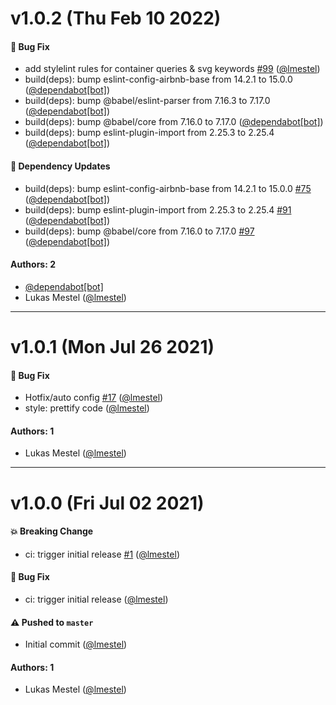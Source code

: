 # v1.0.2 (Thu Feb 10 2022)

#### 🐛 Bug Fix

- add stylelint rules for container queries & svg keywords [#99](https://github.com/kickstartDS/config/pull/99) ([@lmestel](https://github.com/lmestel))
- build(deps): bump eslint-config-airbnb-base from 14.2.1 to 15.0.0 ([@dependabot[bot]](https://github.com/dependabot[bot]))
- build(deps): bump @babel/eslint-parser from 7.16.3 to 7.17.0 ([@dependabot[bot]](https://github.com/dependabot[bot]))
- build(deps): bump @babel/core from 7.16.0 to 7.17.0 ([@dependabot[bot]](https://github.com/dependabot[bot]))
- build(deps): bump eslint-plugin-import from 2.25.3 to 2.25.4 ([@dependabot[bot]](https://github.com/dependabot[bot]))

#### 🔩 Dependency Updates

- build(deps): bump eslint-config-airbnb-base from 14.2.1 to 15.0.0 [#75](https://github.com/kickstartDS/config/pull/75) ([@dependabot[bot]](https://github.com/dependabot[bot]))
- build(deps): bump eslint-plugin-import from 2.25.3 to 2.25.4 [#91](https://github.com/kickstartDS/config/pull/91) ([@dependabot[bot]](https://github.com/dependabot[bot]))
- build(deps): bump @babel/core from 7.16.0 to 7.17.0 [#97](https://github.com/kickstartDS/config/pull/97) ([@dependabot[bot]](https://github.com/dependabot[bot]))

#### Authors: 2

- [@dependabot[bot]](https://github.com/dependabot[bot])
- Lukas Mestel ([@lmestel](https://github.com/lmestel))

---

# v1.0.1 (Mon Jul 26 2021)

#### 🐛 Bug Fix

- Hotfix/auto config [#17](https://github.com/kickstartDS/config/pull/17) ([@lmestel](https://github.com/lmestel))
- style: prettify code ([@lmestel](https://github.com/lmestel))

#### Authors: 1

- Lukas Mestel ([@lmestel](https://github.com/lmestel))

---

# v1.0.0 (Fri Jul 02 2021)

#### 💥 Breaking Change

- ci: trigger initial release [#1](https://github.com/kickstartDS/config/pull/1) ([@lmestel](https://github.com/lmestel))

#### 🐛 Bug Fix

- ci: trigger initial release ([@lmestel](https://github.com/lmestel))

#### ⚠️ Pushed to `master`

- Initial commit ([@lmestel](https://github.com/lmestel))

#### Authors: 1

- Lukas Mestel ([@lmestel](https://github.com/lmestel))
